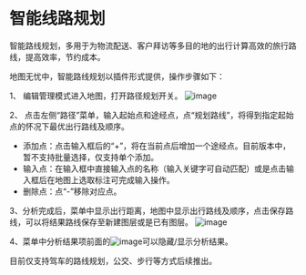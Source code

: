 # 智能线路规划

智能路线规划，多用于为物流配送、客户拜访等多目的地的出行计算高效的旅行路线，提高效率，节约成本。

地图无忧中，智能路线规划以插件形式提供，操作步骤如下：

1、 编辑管理模式进入地图，打开路径规划开关。
![image](https://pic.dituwuyou.com/map%2Fpicture%2Fpath.png)

2、 点击左侧“路径”菜单，输入起始点和途经点，点“规划路线”，将得到指定起始点的怀况下最优出行路线及顺序。
- 添加点：点击输入框后的“+”，将在当前点后增加一个途经点。目前版本中，暂不支持批量选择，仅支持单个添加。
- 输入点：在输入框中直接输入点的名称（输入关键字可自动匹配）或是点击输入框后在地图上选取标注可完成输入操作。
- 删除点：点“-”移除对应点。

3、分析完成后，菜单中显示出行距离，地图中显示出行路线及顺序，点击保存路线，可以将结果路线保存至新建图层或是已有图层。
![image](https://pic.dituwuyou.com/map%2Fpicture%2Fpath2.png)


4、菜单中分析结果项前面的![image](https://pic.dituwuyou.com/map%2Fpicture%2Ficon%2Fvisible.jpg)可以隐藏/显示分析结果。


目前仅支持驾车的路线规划，公交、步行等方式后续推出。

